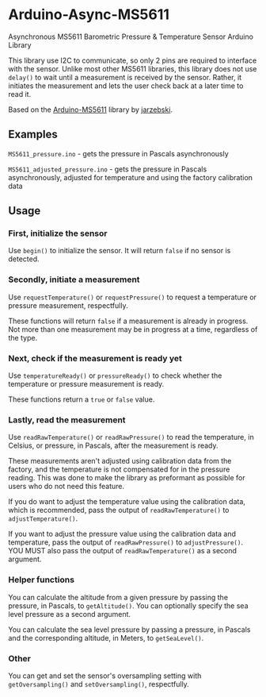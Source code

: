 # Arduino-Async-MS5611

Asynchronous MS5611 Barometric Pressure & Temperature Sensor Arduino Library

This library use I2C to communicate, so only 2 pins are required to interface with the sensor. Unlike most other MS5611 libraries, this library does not use `delay()` to wait until a measurement is received by the sensor. Rather, it initiates the measurement and lets the user check back at a later time to read it.

Based on the [Arduino-MS5611](https://github.com/jarzebski/Arduino-MS5611) library by [jarzebski](https://github.com/jarzebski).

## Examples
`MS5611_pressure.ino` - gets the pressure in Pascals asynchronously

`MS5611_adjusted_pressure.ino` - gets the pressure in Pascals asynchronously, adjusted for temperature and using the factory calibration data

## Usage

### First, initialize the sensor 

Use `begin()` to initialize the sensor. It will return `false` if no sensor is detected.

### Secondly, initiate a measurement

Use `requestTemperature()` or `requestPressure()` to request a temperature or pressure measurement, respectfully. 

These functions will return `false` if a measurement is already in progress. Not more than one measurement may be in progress at a time, regardless of the type.

### Next, check if the measurement is ready yet

Use `temperatureReady()` or `pressureReady()` to check whether the temperature or pressure measurement is ready. 

These functions return a `true` or `false` value.

### Lastly, read the measurement

Use `readRawTemperature()` or `readRawPressure()` to read the temperature, in Celsius, or pressure, in Pascals, after the measurement is ready. 

These measurements aren't adjusted using calibration data from the factory, and the temperature is not compensated for in the pressure reading. This was done to make the library as preformant as possible for users who do not need this feature.

If you do want to adjust the temperature value using the calibration data, which is recommended, pass the output of `readRawTemperature()` to `adjustTemperature()`.

If you want to adjust the pressure value using the calibration data and temperature, pass the output of `readRawPressure()` to `adjustPressure()`. YOU MUST also pass the output of `readRawTemperature()` as a second argument.

### Helper functions

You can calculate the altitude from a given pressure by passing the pressure, in Pascals, to `getAltitude()`. You can optionally specify the sea level pressure as a second argument.

You can calculate the sea level pressure by passing a pressure, in Pascals and the corresponding altitude, in Meters, to `getSeaLevel()`.

### Other

You can get and set the sensor's oversampling setting with `getOversampling()` and `setOversampling()`, respectfully.

